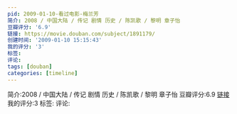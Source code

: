 ```yaml
---
pid: 2009-01-10-看过电影-梅兰芳
简介: 2008 / 中国大陆 / 传记 剧情 历史 / 陈凯歌 / 黎明 章子怡
豆瓣评分: '6.9'
链接: https://movie.douban.com/subject/1891179/
创建时间: '2009-01-10 15:15:43'
我的评分: '3'
标签:
评论:
tags: [douban]
categories: [timeline]
---
```

简介:2008 / 中国大陆 / 传记 剧情 历史 / 陈凯歌 / 黎明 章子怡
豆瓣评分:6.9
[链接](https://movie.douban.com/subject/1891179/)
我的评分:3
标签:
评论:

